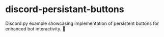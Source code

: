 # discord-persistant-buttons
Discord.py example showcasing implementation of persistent buttons for enhanced bot interactivity. 🤖
